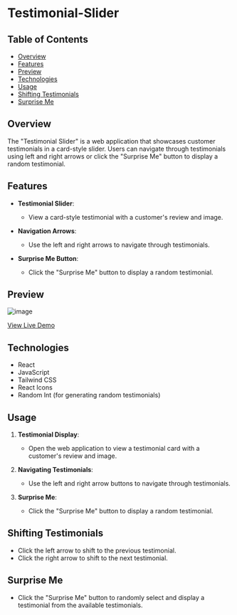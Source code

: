 # Testimonial-Slider

## Table of Contents
- [Overview](#overview)
- [Features](#features)
- [Preview](#preview)
- [Technologies](#technologies)
- [Usage](#usage)
- [Shifting Testimonials](#shifting-testimonials)
- [Surprise Me](#surprise-me)

## Overview

The "Testimonial Slider" is a web application that showcases customer testimonials in a card-style slider. Users can navigate through testimonials using left and right arrows or click the "Surprise Me" button to display a random testimonial.

## Features

- **Testimonial Slider**:
  - View a card-style testimonial with a customer's review and image.
  
- **Navigation Arrows**:
  - Use the left and right arrows to navigate through testimonials.
  
- **Surprise Me Button**:
  - Click the "Surprise Me" button to display a random testimonial.
  
## Preview

![image](https://github.com/yashsarode45/Testimonial-Slider/assets/65209607/d7d44011-332f-4a71-a421-ec0a509cbef0)

[View Live Demo](https://testimonial-slider-pi.vercel.app/)

## Technologies

- React
- JavaScript
- Tailwind CSS
- React Icons
- Random Int (for generating random testimonials)

## Usage

1. **Testimonial Display**:
   - Open the web application to view a testimonial card with a customer's review and image.

2. **Navigating Testimonials**:
   - Use the left and right arrow buttons to navigate through testimonials.
   
3. **Surprise Me**:
   - Click the "Surprise Me" button to display a random testimonial.

## Shifting Testimonials

- Click the left arrow to shift to the previous testimonial.
- Click the right arrow to shift to the next testimonial.

## Surprise Me

- Click the "Surprise Me" button to randomly select and display a testimonial from the available testimonials.


